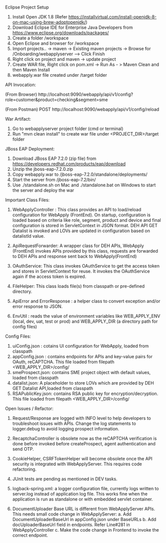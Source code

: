 Eclipse Project Setup

1. Install Open JDK 1.8 (Refer https://installvirtual.com/install-openjdk-8-on-mac-using-brew-adoptopenjdk/)
2. Download Eclipse IDE for Enterprise Java Developers from https://www.eclipse.org/downloads/packages/
3. Create a folder /workspace
4. Open Eclipse and browser for /workspace
5. Import projects.. -> maven -> Existing maven projects -> Browse for /Onboarding/webapplyserver --> Click Finish
6. Right click on project and maven -> update project
7. Create WAR file, Right click on pom.xml -> Run As - > Maven Clean and then Maven Install
8. webapply.war file created under /target folder

API Invocation:

(From Browser) http://localhost:9090/webapply/api/v1/config?role=customer&product=checking&segment=sme

(From Postman) POST http://localhost:9090/webapply/api/v1/config/reload

War Artifact:
1. Go to webapplyserver project folder (cmd or terminal)
2. Run "mvn clean install" to create war file under <PROJECT_DIR>/target folder

JBoss EAP Deployment:
1. Download JBoss EAP 7.2.0 (zip file) from https://developers.redhat.com/products/eap/download
2. Unzip the jboss-eap-7.2.0.zip
3. Copy webapply.war to /jboss-eap-7.2.0/standalone/deployments/
4. Start the server from /jboss-eap-7.2/bin/ 
5. Use ./standalone.sh on Mac and ./standalone.bat on Windows to start the server and deploy the war

Important Class Files:
1. WebApplyController : This class provides an API to load/reload configuration for WebApply (FrontEnd). 
On startup, configuration is loaded based on criteria like role, segment, product and device and final configuration is stored in 
ServletContext in JSON format. DEH API GET Datalist is invoked and LOVs are updated in configuration based on datalistId value.

2. ApiRequestForwarder: A wrapper class for DEH APIs, WebApply (FrontEnd) invokes APIs provided by this class, 
requests are forwarded to DEH APIs and response sent back to WebApply(FrontEnd)

3. OAuthService: This class invokes OAuthService to get the access token and stores in ServletContext for reuse. 
It invokes the OAuthService again if the access token is expired.

4. FileHelper: This class loads file(s) from classpath or pre-defined directory.

5. ApiError and ErrorResponse : a helper class to convert exception and/or error response to JSON.

6. EnvUtil : reads the value of environment variables like WEB_APPLY_ENV (local, dev, uat, test or prod) and WEB_APPLY_DIR (a directory path for config files)

Config Files:
1. uiConfig.json : cotains UI configuration for WebApply, loaded from classpath
2. appConfig.json : contains endpoints for APIs and key-value pairs for OAuth, reCAPTCHA. This file loaded from filepath <WEB_APPLY_DIR>/config/
3. smeProspect.json: contains SME project object with default values, loaded from classpath
4. datalist.json: A placeholder to store LOVs which are provided by DEH GET Datalist API,loaded from classpath
5. RSAPublicKey.json:  contains RSA public key for encryption/decryption. This file loaded from filepath <WEB_APPLY_DIR>/config/

Open Issues / Refactor:
1. Request/Response are logged with INFO level to help developers to troubleshoot issues with APIs. 
Change the log statements to logger.debug to avoid logging prospect information.

2. RecaptchaController is obsolete now as the reCAPTCHA verification is done before invoked before createProspect, agent authentication and send OTP.  

3. CookieHelper, CSRFTokenHelper will become obsolete once the API security is integrated with WebApplyServer. This requires code refactoring.

4. JUnit tests are pending as mentioned in DEV tasks.

5. logback-spring.xml: a logger configuration file, currently logs written to server.log instead of application log file. 
This works fine when the application is run as standalone or with embedded servlet container.

6. DocumentUploader Base URL is different from WebApplyServer APIs. This needs small code change in WebApplyServer:
    a. Add DocumentUploaderBaseUrl in appConfig.json under BaseURLs
    b. Add docUploaderBaseUrl field in endpoints. Refer Line#281 in WebApplyController
    c. Make the code change in Frontend to invoke the correct endpoint.
